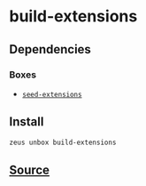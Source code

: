 
build-extensions
====================







## Dependencies
### Boxes
* [`seed-extensions`](seed-extensions.md)




## Install
```bash
zeus unbox build-extensions
```













## [Source](https://github.com/liquidapps-io/zeus-sdk/tree/master/boxes/groups/core/build-extensions)